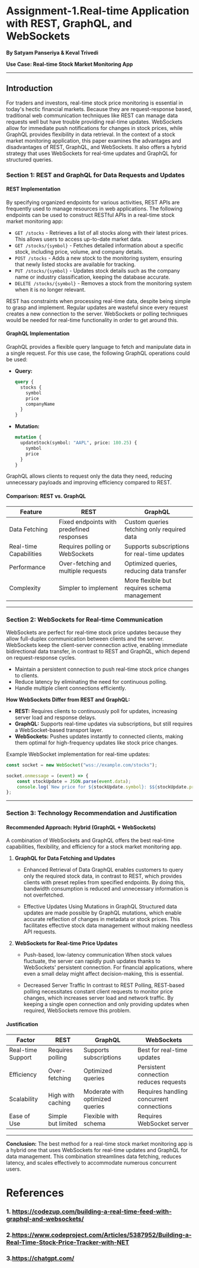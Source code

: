 # Assignment-1.Real-time Application with REST, GraphQL, and WebSockets
**By Satyam Panseriya & Keval Trivedi**

**Use Case: Real-time Stock Market Monitoring App**

---
## Introduction
For traders and investors, real-time stock price monitoring is essential in today's hectic financial markets.  Because they are request-response based, traditional web communication techniques like REST can manage data requests well but have trouble providing real-time updates.  WebSockets allow for immediate push notifications for changes in stock prices, while GraphQL provides flexibility in data retrieval.  In the context of a stock market monitoring application, this paper examines the advantages and disadvantages of REST, GraphQL, and WebSockets. It also offers a hybrid strategy that uses WebSockets for real-time updates and GraphQL for structured queries.


### **Section 1: REST and GraphQL for Data Requests and Updates**

#### **REST Implementation**
By specifying organized endpoints for various activities, REST APIs are frequently used to manage resources in web applications.  The following endpoints can be used to construct RESTful APIs in a real-time stock market monitoring app:

- `GET /stocks` - Retrieves a list of all stocks along with their latest prices. This allows users to access up-to-date market data.
- `GET /stocks/{symbol}` - Fetches detailed information about a specific stock, including price, volume, and company details.
- `POST /stocks` - Adds a new stock to the monitoring system, ensuring that newly listed stocks are available for tracking.
- `PUT /stocks/{symbol}` - Updates stock details such as the company name or industry classification, keeping the database accurate.
- `DELETE /stocks/{symbol}` - Removes a stock from the monitoring system when it is no longer relevant.

REST has constraints when processing real-time data, despite being simple to grasp and implement.  Regular updates are wasteful since every request creates a new connection to the server.  WebSockets or polling techniques would be needed for real-time functionality in order to get around this.

#### **GraphQL Implementation**
GraphQL provides a flexible query language to fetch and manipulate data in a single request. For this use case, the following GraphQL operations could be used:

- **Query:**
  ```graphql
  query {
    stocks {
      symbol
      price
      companyName
    }
  }
  ```
- **Mutation:**
  ```graphql
  mutation {
    updateStock(symbol: "AAPL", price: 180.25) {
      symbol
      price
    }
  }
  ```
GraphQL allows clients to request only the data they need, reducing unnecessary payloads and improving efficiency compared to REST.

#### **Comparison: REST vs. GraphQL**
| Feature | REST | GraphQL |
|---------|------|---------|
| Data Fetching | Fixed endpoints with predefined responses | Custom queries fetching only required data |
| Real-time Capabilities | Requires polling or WebSockets | Supports subscriptions for real-time updates |
| Performance | Over-fetching and multiple requests | Optimized queries, reducing data transfer |
| Complexity | Simpler to implement | More flexible but requires schema management |

---

### **Section 2: WebSockets for Real-time Communication**

WebSockets are perfect for real-time stock price updates because they allow full-duplex communication between clients and the server.  WebSockets keep the client-server connection active, enabling immediate bidirectional data transfer, in contrast to REST and GraphQL, which depend on request-response cycles.

- Maintain a persistent connection to push real-time stock price changes to clients.
- Reduce latency by eliminating the need for continuous polling.
- Handle multiple client connections efficiently.

**How WebSockets Differ from REST and GraphQL:**
- **REST:** Requires clients to continuously poll for updates, increasing server load and response delays.
- **GraphQL:** Supports real-time updates via subscriptions, but still requires a WebSocket-based transport layer.
- **WebSockets:** Pushes updates instantly to connected clients, making them optimal for high-frequency updates like stock price changes.

Example WebSocket implementation for real-time updates:
```javascript
const socket = new WebSocket("wss://example.com/stocks");

socket.onmessage = (event) => {
    const stockUpdate = JSON.parse(event.data);
    console.log(`New price for ${stockUpdate.symbol}: $${stockUpdate.price}`);
};
```

---

### **Section 3: Technology Recommendation and Justification**

#### **Recommended Approach: Hybrid (GraphQL + WebSockets)**
A combination of WebSockets and GraphQL offers the best real-time capabilities, flexibility, and efficiency for a stock market monitoring app.

1. **GraphQL for Data Fetching and Updates**
   - Enhanced Retrieval of Data GraphQL enables customers to query only the required stock data, in contrast to REST, which provides clients with preset replies from specified endpoints.  By doing this, 
     bandwidth consumption is reduced and unnecessary information is not overfetched.

   - Effective Updates Using Mutations in GraphQL Structured data updates are made possible by GraphQL mutations, which enable accurate reflection of changes in metadata or stock prices.  This facilitates 
     effective stock data management without making needless API requests.


2. **WebSockets for Real-time Price Updates**
   - Push-based, low-latency communication When stock values fluctuate, the server can rapidly push updates thanks to WebSockets' persistent connection.  For financial applications, where even a small delay 
     might affect decision-making, this is essential.

   - Decreased Server Traffic  In contrast to REST Polling, REST-based polling necessitates constant client requests to monitor price changes, which increases server load and network traffic.  By keeping a 
     single open connection and only providing updates when required, WebSockets remove this problem.


#### **Justification**
| Factor | REST | GraphQL | WebSockets |
|--------|------|---------|------------|
| Real-time Support | Requires polling | Supports subscriptions | Best for real-time updates |
| Efficiency | Over-fetching | Optimized queries | Persistent connection reduces requests |
| Scalability | High with caching | Moderate with optimized queries | Requires handling concurrent connections |
| Ease of Use | Simple but limited | Flexible with schema | Requires WebSocket server |


---

**Conclusion:**
The best method for a real-time stock market monitoring app is a hybrid one that uses WebSockets for real-time updates and GraphQL for data management.  This combination streamlines data fetching, reduces latency, and scales effectively to accommodate numerous concurrent users.

# References
### 1. https://codezup.com/building-a-real-time-feed-with-graphql-and-websockets/
### 2.https://www.codeproject.com/Articles/5387952/Building-a-Real-Time-Stock-Price-Tracker-with-NET
### 3.https://chatgpt.com/


